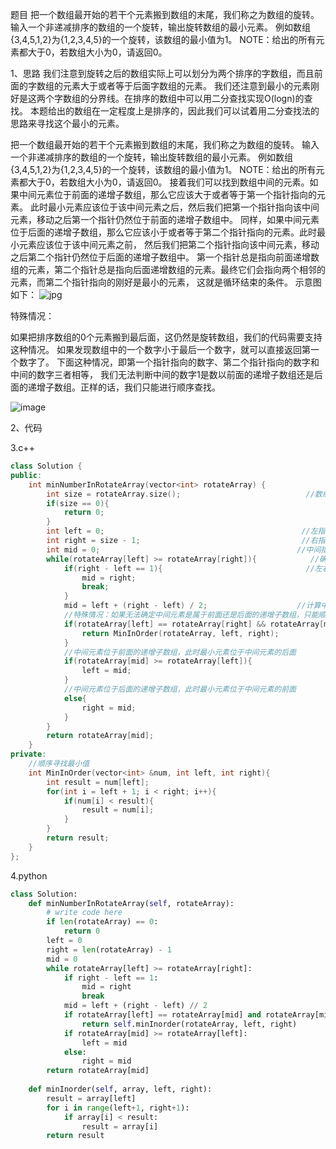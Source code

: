 题目
把一个数组最开始的若干个元素搬到数组的末尾，我们称之为数组的旋转。 输入一个非递减排序的数组的一个旋转，输出旋转数组的最小元素。 
例如数组{3,4,5,1,2}为{1,2,3,4,5}的一个旋转，该数组的最小值为1。 NOTE：给出的所有元素都大于0，若数组大小为0，请返回0。

1、思路
我们注意到旋转之后的数组实际上可以划分为两个排序的字数组，而且前面的字数组的元素大于或者等于后面字数组的元素。
我们还注意到最小的元素刚好是这两个字数组的分界线。在排序的数组中可以用二分查找实现O(logn)的查找。
本题给出的数组在一定程度上是排序的，因此我们可以试着用二分查找法的思路来寻找这个最小的元素。

把一个数组最开始的若干个元素搬到数组的末尾，我们称之为数组的旋转。 输入一个非递减排序的数组的一个旋转，输出旋转数组的最小元素。 
例如数组{3,4,5,1,2}为{1,2,3,4,5}的一个旋转，该数组的最小值为1。 NOTE：给出的所有元素都大于0，若数组大小为0，请返回0。
接着我们可以找到数组中间的元素。如果中间元素位于前面的递增子数组，那么它应该大于或者等于第一个指针指向的元素。
此时最小元素应该位于该中间元素之后，然后我们把第一个指针指向该中间元素，移动之后第一个指针仍然位于前面的递增子数组中。
同样，如果中间元素位于后面的递增子数组，那么它应该小于或者等于第二个指针指向的元素。此时最小元素应该位于该中间元素之前，
然后我们把第二个指针指向该中间元素，移动之后第二个指针仍然位于后面的递增子数组中。
第一个指针总是指向前面递增数组的元素，第二个指针总是指向后面递增数组的元素。最终它们会指向两个相邻的元素，而第二个指针指向的刚好是最小的元素，
这就是循环结束的条件。
示意图如下：
![jpg](https://github.com/zzh501937684/work/blob/master/%E5%89%91%E6%8C%87offer-%E6%95%B0%E7%BB%84/pic04.jpg)

特殊情况：

如果把排序数组的0个元素搬到最后面，这仍然是旋转数组，我们的代码需要支持这种情况。
如果发现数组中的一个数字小于最后一个数字，就可以直接返回第一个数字了。
下面这种情况，即第一个指针指向的数字、第二个指针指向的数字和中间的数字三者相等，
我们无法判断中间的数字1是数以前面的递增子数组还是后面的递增子数组。正样的话，我们只能进行顺序查找。

![image](https://github.com/zzh501937684/work/blob/master/%E5%89%91%E6%8C%87offer-%E6%95%B0%E7%BB%84/pic03.jpg)

2、代码


3.c++
```c++
class Solution {
public:
    int minNumberInRotateArray(vector<int> rotateArray) {
        int size = rotateArray.size();                            //数组长度
        if(size == 0){
            return 0;
        }
        int left = 0;                                            //左指针
        int right = size - 1;                                    //右指针
        int mid = 0;                                            //中间指针
        while(rotateArray[left] >= rotateArray[right]){            //确保旋转
            if(right - left == 1){                                //左右指针相邻
                mid = right;
                break;
            }
            mid = left + (right - left) / 2;                    //计算中间指针位置
            //特殊情况：如果无法确定中间元素是属于前面还是后面的递增子数组，只能顺序查找
            if(rotateArray[left] == rotateArray[right] && rotateArray[mid] == rotateArray[left]){
                return MinInOrder(rotateArray, left, right);
            }
            //中间元素位于前面的递增子数组，此时最小元素位于中间元素的后面
            if(rotateArray[mid] >= rotateArray[left]){
                left = mid;
            }
            //中间元素位于后面的递增子数组，此时最小元素位于中间元素的前面
            else{
                right = mid;
            }
        }
        return rotateArray[mid];
    }
private:
    //顺序寻找最小值
    int MinInOrder(vector<int> &num, int left, int right){
        int result = num[left];
        for(int i = left + 1; i < right; i++){
            if(num[i] < result){
                result = num[i];
            }
        }
        return result;
    }
};
```

4.python
```python
class Solution:
    def minNumberInRotateArray(self, rotateArray):
        # write code here
        if len(rotateArray) == 0:
            return 0
        left = 0
        right = len(rotateArray) - 1
        mid = 0
        while rotateArray[left] >= rotateArray[right]:
            if right - left == 1:
                mid = right
                break
            mid = left + (right - left) // 2
            if rotateArray[left] == rotateArray[mid] and rotateArray[mid] == rotateArray[right]:
                return self.minInorder(rotateArray, left, right)
            if rotateArray[mid] >= rotateArray[left]:
                left = mid
            else:
                right = mid
        return rotateArray[mid]
    
    def minInorder(self, array, left, right):
        result = array[left]
        for i in range(left+1, right+1):
            if array[i] < result:
                result = array[i]
        return result
  ```
